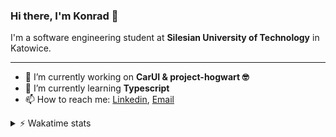 ### Hi there, I'm Konrad 👋

I'm a software engineering student at **Silesian University of Technology** in Katowice.


---
- 🔭 I’m currently working on **CarUI & project-hogwart 🤓**
- 🌱 I’m currently learning **Typescript**
- 📫 How to reach me: [Linkedin](https://www.linkedin.com/in/konrad-dobosz-18310b1a2), [Email](mailto:kdobosz02@gmail.com)

<details>
  <summary>⚡ Wakatime stats</summary>
  <br>
  
  [![Konrad's wakatime stats](https://github-readme-stats.vercel.app/api/wakatime?username=kDobosz&layout=compact)](https://github.com/anuraghazra/github-readme-stats)
</details>

<!--
**k-Dobosz/k-Dobosz** is a ✨ _special_ ✨ repository because its `README.md` (this file) appears on your GitHub profile.

Here are some ideas to get you started:

- 🔭 I’m currently working on ...
- 🌱 I’m currently learning ...
- 👯 I’m looking to collaborate on ...
- 🤔 I’m looking for help with ...
- 💬 Ask me about ...
- 📫 How to reach me: ...
- 😄 Pronouns: ...
- ⚡ Fun fact: ...
-->
